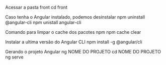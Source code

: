 Acessar a pasta front
cd front

Caso tenha o Angular instalado, podemos desinstalar
npm uninstall @angular-cli npm unistall angular-cli

Comando para limpar o cache dos pacotes npm
npm cache clear

Instalar a ultima versão do Angular CLI
npm install -g @angular/cli

Gerando o projeto Angular
ng NOME DO PROJETO cd NOME DO PROJETO ng serve